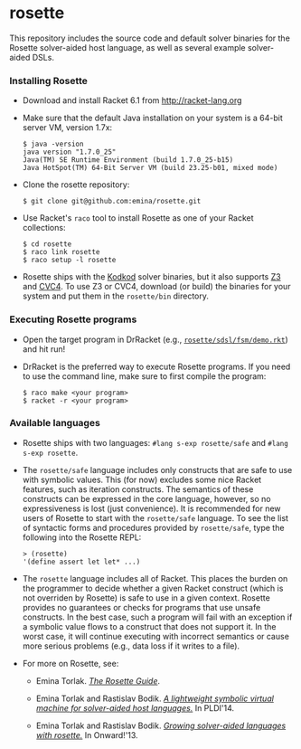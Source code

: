 rosette
=======

This repository includes the source code and default solver binaries
for the Rosette solver-aided host language, as well as several example
solver-aided DSLs.

### Installing Rosette

* Download and install Racket 6.1 from http://racket-lang.org

* Make sure that the default Java installation on your system is a
  64-bit server VM, version 1.7x:

  `$ java -version`  
  `java version "1.7.0_25"`  
  `Java(TM) SE Runtime Environment (build 1.7.0_25-b15)`  
  `Java HotSpot(TM) 64-Bit Server VM (build 23.25-b01, mixed mode)`

* Clone the rosette repository:

  `$ git clone git@github.com:emina/rosette.git`

* Use Racket's `raco` tool to install Rosette as one of your Racket collections:

  `$ cd rosette`  
  `$ raco link rosette`  
  `$ raco setup -l rosette`  

* Rosette ships with the [Kodkod](http://alloy.mit.edu/kodkod/) solver 
  binaries, but it also supports [Z3](http://z3.codeplex.com) and 
  [CVC4](http://cvc4.cs.nyu.edu/web/).  To use Z3 or CVC4, 
  download (or build) the binaries for your system and put them in the `rosette/bin` directory.

### Executing Rosette programs

* Open the target program in DrRacket (e.g., [`rosette/sdsl/fsm/demo.rkt`](https://github.com/emina/rosette/blob/master/sdsl/fsm/demo.rkt))
  and hit run!

* DrRacket is the preferred way to execute Rosette programs.  If you
  need to use the command line, make sure to first compile the program:

  `$ raco make <your program>`  
  `$ racket -r <your program>`  

### Available languages

* Rosette ships with two languages: `#lang s-exp rosette/safe` and  `#lang s-exp rosette`.

* The `rosette/safe` language includes only constructs that are safe to
  use with symbolic values.  This (for now) excludes some nice Racket
  features, such as iteration constructs.  The semantics of these
  constructs can be expressed in the core language, however, so no
  expressiveness is lost (just convenience).  It is recommended for
  new users of Rosette to start with the `rosette/safe` language.  To
  see the list of syntactic forms and procedures provided by
  `rosette/safe`, type the following into the Rosette REPL:
  
  `> (rosette)`  
  `'(define assert let let* ...)`

* The `rosette` language includes all of Racket.  This places the burden
  on the programmer to decide whether a given Racket construct (which
  is not overriden by Rosette) is safe to use in a given context.
  Rosette provides no guarantees or checks for programs that use
  unsafe constructs.  In the best case, such a program will fail with
  an exception if a symbolic value flows to a construct that does not
  support it.  In the worst case, it will continue executing with
  incorrect semantics or cause more serious problems (e.g., data loss if 
  it writes to a file).

* For more on Rosette, see:

  - Emina Torlak.  [_The Rosette Guide_](http://homes.cs.washington.edu/~emina/rosette/guide/index.html).
  - Emina Torlak and Rastislav Bodik. [_A lightweight symbolic
  virtual machine for solver-aided host languages._](http://people.csail.mit.edu/emina/pubs/rosette.pldi14.pdf) In PLDI'14.

  - Emina Torlak and Rastislav Bodik. [_Growing solver-aided
  languages with rosette._](http://people.csail.mit.edu/emina/pubs/rosette.onward13.pdf) In Onward!'13.

